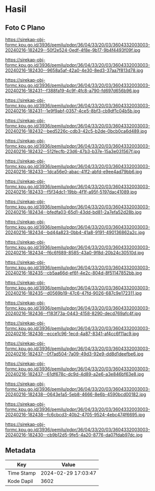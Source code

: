# Hasil

## Foto C Plano

https://sirekap-obj-formc.kpu.go.id/3936/pemilu/pdpr/36/04/33/20/03/3604332003003-20240216-182429--50f2e524-0edf-4f8e-9b17-9b4f4493f09f.jpg

https://sirekap-obj-formc.kpu.go.id/3936/pemilu/pdpr/36/04/33/20/03/3604332003003-20240216-182430--9658a5af-42a0-4e30-8ed3-37aa7f813d78.jpg

https://sirekap-obj-formc.kpu.go.id/3936/pemilu/pdpr/36/04/33/20/03/3604332003003-20240216-182431--f388fa19-4c9f-4fc8-a790-fd697d656b96.jpg

https://sirekap-obj-formc.kpu.go.id/3936/pemilu/pdpr/36/04/33/20/03/3604332003003-20240216-182431--1e9f9abf-0357-4ce5-8bf3-cb9df1c04b5b.jpg

https://sirekap-obj-formc.kpu.go.id/3936/pemilu/pdpr/36/04/33/20/03/3604332003003-20240216-182432--bed5226c-cdb3-42c5-b2de-0bcb0ca6d489.jpg

https://sirekap-obj-formc.kpu.go.id/3936/pemilu/pdpr/36/04/33/20/03/3604332003003-20240216-182432--512fecfb-23d6-47b3-b37e-15a3e031567f.jpg

https://sirekap-obj-formc.kpu.go.id/3936/pemilu/pdpr/36/04/33/20/03/3604332003003-20240216-182433--1dca56e0-abac-41f2-abfd-e9ee4ad79bb6.jpg

https://sirekap-obj-formc.kpu.go.id/3936/pemilu/pdpr/36/04/33/20/03/3604332003003-20240216-182433--f5f34dc1-19bb-4f1f-a95f-5197dac41089.jpg

https://sirekap-obj-formc.kpu.go.id/3936/pemilu/pdpr/36/04/33/20/03/3604332003003-20240216-182434--bfedfa03-65d1-43dd-bd81-2a7efa52d28b.jpg

https://sirekap-obj-formc.kpu.go.id/3936/pemilu/pdpr/36/04/33/20/03/3604332003003-20240216-182434--bd44a823-0bb4-41a8-9191-490136862a2c.jpg

https://sirekap-obj-formc.kpu.go.id/3936/pemilu/pdpr/36/04/33/20/03/3604332003003-20240216-182434--f6c6f689-8585-43a0-9f8d-20b24c30510d.jpg

https://sirekap-obj-formc.kpu.go.id/3936/pemilu/pdpr/36/04/33/20/03/3604332003003-20240216-182435--cb5aa66d-ef6f-4e2c-804d-8f51147852bb.jpg

https://sirekap-obj-formc.kpu.go.id/3936/pemilu/pdpr/36/04/33/20/03/3604332003003-20240216-182435--d0569b19-47c6-47fd-9026-687c9e172311.jpg

https://sirekap-obj-formc.kpu.go.id/3936/pemilu/pdpr/36/04/33/20/03/3604332003003-20240216-182436--f183f73a-0443-4158-8290-decd769afc4f.jpg

https://sirekap-obj-formc.kpu.go.id/3936/pemilu/pdpr/36/04/33/20/03/3604332003003-20240216-182436--ecce1c96-1ecd-4a87-8341-af4cc6f11ac9.jpg

https://sirekap-obj-formc.kpu.go.id/3936/pemilu/pdpr/36/04/33/20/03/3604332003003-20240216-182437--0f7ad504-7a09-49d3-92e9-dd8d1deefbe6.jpg

https://sirekap-obj-formc.kpu.go.id/3936/pemilu/pdpr/36/04/33/20/03/3604332003003-20240216-182437--61df678c-dc9d-4d89-a2e6-a3e846bf63e8.jpg

https://sirekap-obj-formc.kpu.go.id/3936/pemilu/pdpr/36/04/33/20/03/3604332003003-20240216-182438--0643e1a5-5eb8-4666-8e6b-4590bcd00182.jpg

https://sirekap-obj-formc.kpu.go.id/3936/pemilu/pdpr/36/04/33/20/03/3604332003003-20240216-182438--fc6cbcd3-40b2-4705-9524-4ebc474f6695.jpg

https://sirekap-obj-formc.kpu.go.id/3936/pemilu/pdpr/36/04/33/20/03/3604332003003-20240216-182430--cb9b12d5-9fe5-4a20-8776-da07fdab97dc.jpg


## Metadata

| Key        | Value               |
| ---------- | ------------------- |
| Time Stamp | 2024-02-29 17:03:47 |
| Kode Dapil | 3602                |



